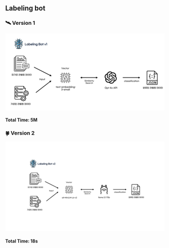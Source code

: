 ## Labeling bot

###  🛰️ Version 1 
![alt text](assets/image.png)

#### Total Time: 5M

### 🍀 Version 2
![alt text](assets/label.png)

#### Total Time: 18s

